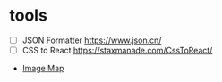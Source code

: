 # tools

- [ ] JSON Formatter https://www.json.cn/
- [ ] CSS to React https://staxmanade.com/CssToReact/
- [Image Map](https://www.image-map.net/)
